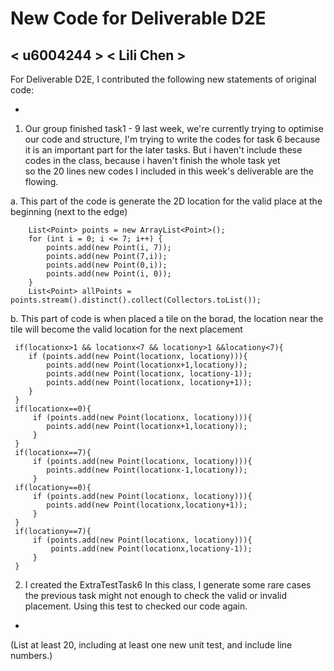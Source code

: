 # New Code for Deliverable D2E

## < u6004244 > < Lili Chen >

For Deliverable D2E, I contributed the following new statements of original code:

-
1. Our group finished task1 - 9 last week, we're currently trying to optimise our code and structure,
I'm trying to write the codes for task 6 because it is an important part for the later tasks.
But i haven't include these codes in the class, because i haven't finish the whole task yet  
so the 20 lines new codes I included in this week's deliverable are the flowing. 

a. This part of the code is generate the 2D location for the valid place at the beginning (next to the edge)

        List<Point> points = new ArrayList<Point>();
        for (int i = 0; i <= 7; i++) {
            points.add(new Point(i, 7));
            points.add(new Point(7,i));
            points.add(new Point(0,i));
            points.add(new Point(i, 0));
        }
        List<Point> allPoints = points.stream().distinct().collect(Collectors.toList());      
       
b. This part of code is when placed a tile on the borad, the location near the tile will become 
the valid location for the next placement

     if(locationx>1 && locationx<7 && locationy>1 &&locationy<7){
        if (points.add(new Point(locationx, locationy))){
            points.add(new Point(locationx+1,locationy));
            points.add(new Point(locationx, locationy-1));
            points.add(new Point(locationx, locationy+1));
        }
     }
     if(locationx==0){
         if (points.add(new Point(locationx, locationy))){
            points.add(new Point(locationx+1,locationy));
         }
     }
     if(locationx==7){
         if (points.add(new Point(locationx, locationy))){
            points.add(new Point(locationx-1,locationy));
         }
     if(locationy==0){
         if (points.add(new Point(locationx, locationy))){
            points.add(new Point(locationx,locationy+1));
         }
     }
     if(locationy==7){
         if (points.add(new Point(locationx, locationy))){
             points.add(new Point(locationx,locationy-1));
         }
     }
     
2. I created the ExtraTestTask6
   In this class, I generate some rare cases the previous task might not enough to check the 
   valid or invalid placement. Using this test to checked our code again. 
-

(List at least 20, including at least one new unit test, and include line numbers.)
